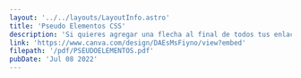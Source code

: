 ```yaml
---
layout: '../../layouts/LayoutInfo.astro'
title: 'Pseudo Elementos CSS'
description: 'Si quieres agregar una flecha al final de todos tus enlaces sin tener que escribirla, necesitaras leer estas cards.'
link: 'https://www.canva.com/design/DAEsMsFiyno/view?embed'
filepath: '/pdf/PSEUDOELEMENTOS.pdf'
pubDate: 'Jul 08 2022'
---
```

